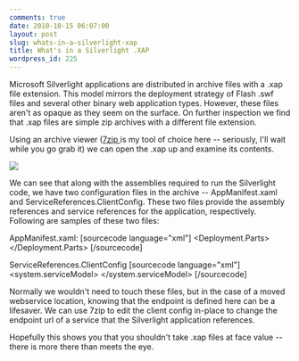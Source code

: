 ```yaml
---
comments: true
date: 2010-10-15 06:07:00
layout: post
slug: whats-in-a-silverlight-xap
title: What's in a Silverlight .XAP
wordpress_id: 225
---
```


Microsoft Silverlight applications are distributed in archive files with a .xap file extension. This model mirrors the deployment strategy of Flash .swf files and several other binary web application types. However, these files aren't as opaque as they seem on the surface. On further inspection we find that .xap files are simple zip archives with a different file extension.

Using an archive viewer ([7zip ](http://www.7-zip.org/)is my tool of choice here -- seriously, I'll wait while you go grab it) we can open the .xap up and examine its contents.

[![](http://crmvoyager.files.wordpress.com/2010/10/xap.png)](http://crmvoyager.files.wordpress.com/2010/10/xap.png)

We can see that along with the assemblies required to run the Silverlight code, we have two configuration files in the archive -- AppManifest.xaml and ServiceReferences.ClientConfig. These two files provide the assembly references and service references for the application, respectively. Following are samples of these two files:

AppManifest.xaml:
[sourcecode language="xml"]
<Deployment xmlns="http://schemas.microsoft.com/client/2007/deployment" xmlns:x="http://schemas.microsoft.com/winfx/2006/xaml" EntryPointAssembly="SilverlightWizard" EntryPointType="SilverlightWizard.App" RuntimeVersion="4.0.50401.0">
  <Deployment.Parts>
    <AssemblyPart x:Name="SilverlightWizard" Source="SilverlightWizard.dll" />
    <AssemblyPart x:Name="SilverlightClassLibrary1" Source="SilverlightClassLibrary1.dll" />
    <AssemblyPart x:Name="System.ComponentModel.DataAnnotations" Source="System.ComponentModel.DataAnnotations.dll" />
    <AssemblyPart x:Name="System.ServiceModel.DomainServices.Client" Source="System.ServiceModel.DomainServices.Client.dll" />
    <AssemblyPart x:Name="System.ServiceModel.DomainServices.Client.Web" Source="System.ServiceModel.DomainServices.Client.Web.dll" />
    <AssemblyPart x:Name="System.ServiceModel.Web.Extensions" Source="System.ServiceModel.Web.Extensions.dll" />
    <AssemblyPart x:Name="System.Windows.Controls.Data" Source="System.Windows.Controls.Data.dll" />
    <AssemblyPart x:Name="System.Windows.Controls.Data.Input" Source="System.Windows.Controls.Data.Input.dll" />
    <AssemblyPart x:Name="System.Windows.Controls" Source="System.Windows.Controls.dll" />
    <AssemblyPart x:Name="System.Windows.Data" Source="System.Windows.Data.dll" />
  </Deployment.Parts>
</Deployment>
[/sourcecode]

ServiceReferences.ClientConfig
[sourcecode language="xml"]
<configuration>
    <system.serviceModel>
        <bindings>
            <basicHttpBinding>
                <binding name="EventsSoap" maxBufferSize="2147483647" maxReceivedMessageSize="2147483647">
                    <security mode="None" />
                </binding>
            </basicHttpBinding>
        </bindings>
        <client>
            <endpoint address="http://localhost:4589/Events.asmx" binding="basicHttpBinding"
                bindingConfiguration="EventsSoap" contract="ServiceReference1.EventsSoap"
                name="EventsSoap" />
        </client>
    </system.serviceModel>
</configuration>
[/sourcecode]

Normally we wouldn't need to touch these files, but in the case of a moved webservice location, knowing that the endpoint is defined here can be a lifesaver. We can use 7zip to edit the client config in-place to change the endpoint url of a service that the Silverlight application references.

Hopefully this shows you that you shouldn't take .xap files at face value -- there is more there than meets the eye.
